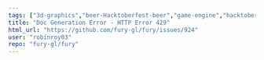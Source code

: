 ```yaml
---
tags: ["3d-graphics","beer-Hacktoberfest-beer","game-engine","hacktoberfest","python","scientific-visualization","scriptable-animations","shaders","simulation","typeBug-Fix"]
title: "Doc Generation Error - HTTP Error 429"
html_url: "https://github.com/fury-gl/fury/issues/924"
user: "robinroy03"
repo: "fury-gl/fury"
---
```


